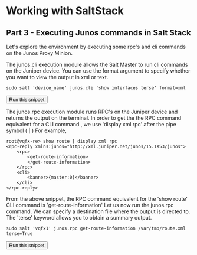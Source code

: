 # Working with SaltStack
## Part 3 - Executing Junos commands in Salt Stack

Let's explore the environment by executing some rpc's and cli commands on the Junos Proxy Minion.


The junos.cli execution module allows the Salt Master to run cli commands on the Juniper device. You can use the  format argument to specify whether you want to view the output in xml or text. 

```
sudo salt 'device_name' junos.cli 'show interfaces terse' format=xml
```
<button type="button" class="btn btn-primary btn-sm" onclick="runSnippetInTab('saltstack1', 0)">Run this snippet</button>

The junos.rpc execution module runs RPC's on the Juniper device and returns the output on the terminal. 
In order to get the the RPC command equivalent for a CLI command , we use 'display xml rpc' after the pipe symbol ( | )
For example,

```
root@vqfx-re> show route | display xml rpc
<rpc-reply xmlns:junos="http://xml.juniper.net/junos/15.1X53/junos">
    <rpc>
        <get-route-information>
        </get-route-information>
    </rpc>
    <cli>
        <banner>{master:0}</banner>
    </cli>
</rpc-reply>
```
From the above snippet, the RPC command equivalent for the 'show route' CLI command is 'get-route-information'
Let us now run the junos.rpc command. We can specify a destination file where the output is directed to. The 'terse' keyword allows you to obtain a summary output.

```
sudo salt 'vqfx1' junos.rpc get-route-information /var/tmp/route.xml terse=True
```
<button type="button" class="btn btn-primary btn-sm" onclick="runSnippetInTab('saltstack1', 2)">Run this snippet</button>
